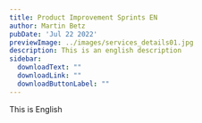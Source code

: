 ```yaml
---
title: Product Improvement Sprints EN
author: Martin Betz
pubDate: 'Jul 22 2022'
previewImage: ../images/services_details01.jpg
description: This is an english description
sidebar:
  downloadText: ""
  downloadLink: ""
  downloadButtonLabel: ""
---
```


This is English
